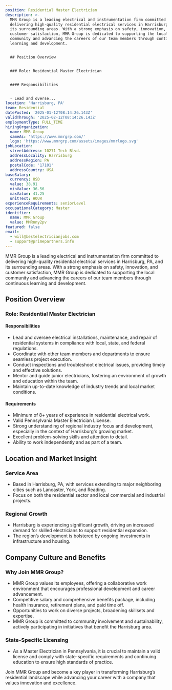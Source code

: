 ```yaml
---
position: Residential Master Electrician
description: >-
  MMR Group is a leading electrical and instrumentation firm committed to
  delivering high-quality residential electrical services in Harrisburg, PA, and
  its surrounding areas. With a strong emphasis on safety, innovation, and
  customer satisfaction, MMR Group is dedicated to supporting the local
  community and advancing the careers of our team members through continuous
  learning and development.


  ## Position Overview


  ### Role: Residential Master Electrician


  #### Responsibilities


  - Lead and overse...
location: 'Harrisburg, PA'
team: Residential
datePosted: '2025-01-12T08:14:26.143Z'
validThrough: '2025-02-12T08:14:26.143Z'
employmentType: FULL_TIME
hiringOrganization:
  name: MMR Group
  sameAs: 'https://www.mmrgrp.com/'
  logo: 'https://www.mmrgrp.com/assets/images/mmrlogo.svg'
jobLocation:
  streetAddress: 10271 Tech Blvd.
  addressLocality: Harrisburg
  addressRegion: PA
  postalCode: '17101'
  addressCountry: USA
baseSalary:
  currency: USD
  value: 38.91
  minValue: 36.56
  maxValue: 41.25
  unitText: HOUR
experienceRequirements: seniorLevel
occupationalCategory: Master
identifier:
  name: MMR Group
  value: MMRnny2pv
featured: false
email:
  - will@bestelectricianjobs.com
  - support@primepartners.info
---
```




MMR Group is a leading electrical and instrumentation firm committed to delivering high-quality residential electrical services in Harrisburg, PA, and its surrounding areas. With a strong emphasis on safety, innovation, and customer satisfaction, MMR Group is dedicated to supporting the local community and advancing the careers of our team members through continuous learning and development.

## Position Overview

### Role: Residential Master Electrician

#### Responsibilities

- Lead and oversee electrical installations, maintenance, and repair of residential systems in compliance with local, state, and federal regulations.
- Coordinate with other team members and departments to ensure seamless project execution.
- Conduct inspections and troubleshoot electrical issues, providing timely and effective solutions.
- Mentor and guide junior electricians, fostering an environment of growth and education within the team.
- Maintain up-to-date knowledge of industry trends and local market conditions.

#### Requirements

- Minimum of 8+ years of experience in residential electrical work.
- Valid Pennsylvania Master Electrician License.
- Strong understanding of regional industry focus and development, especially in the context of Harrisburg's growing market.
- Excellent problem-solving skills and attention to detail.
- Ability to work independently and as part of a team.

## Location and Market Insight

### Service Area

- Based in Harrisburg, PA, with services extending to major neighboring cities such as Lancaster, York, and Reading.
- Focus on both the residential sector and local commercial and industrial projects.

### Regional Growth

- Harrisburg is experiencing significant growth, driving an increased demand for skilled electricians to support residential expansion.
- The region’s development is bolstered by ongoing investments in infrastructure and housing.

## Company Culture and Benefits

### Why Join MMR Group?

- MMR Group values its employees, offering a collaborative work environment that encourages professional development and career advancement.
- Competitive salary and comprehensive benefits package, including health insurance, retirement plans, and paid time off.
- Opportunities to work on diverse projects, broadening skillsets and expertise.
- MMR Group is committed to community involvement and sustainability, actively participating in initiatives that benefit the Harrisburg area.

### State-Specific Licensing

- As a Master Electrician in Pennsylvania, it is crucial to maintain a valid license and comply with state-specific requirements and continuing education to ensure high standards of practice.

Join MMR Group and become a key player in transforming Harrisburg’s residential landscape while advancing your career with a company that values innovation and excellence.
